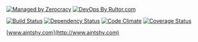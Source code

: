 [![Managed by Zerocracy](http://www.zerocracy.com/badge.svg)](http://www.zerocracy.com)
[![DevOps By Rultor.com](http://www.rultor.com/b/aintshy/android)](http://www.rultor.com/p/aintshy/android)

[![Build Status](https://travis-ci.org/aintshy/android.svg)](https://travis-ci.org/aintshy/android)
[![Dependency Status](https://gemnasium.com/aintshy/android.svg)](https://gemnasium.com/aintshy/android)
[![Code Climate](http://img.shields.io/codeclimate/github/aintshy/android.svg)](https://codeclimate.com/github/aintshy/android)
[![Coverage Status](https://img.shields.io/coveralls/aintshy/android.svg)](https://coveralls.io/r/aintshy/android)

[www.aintshy.com](http://www.aintshy.com)

